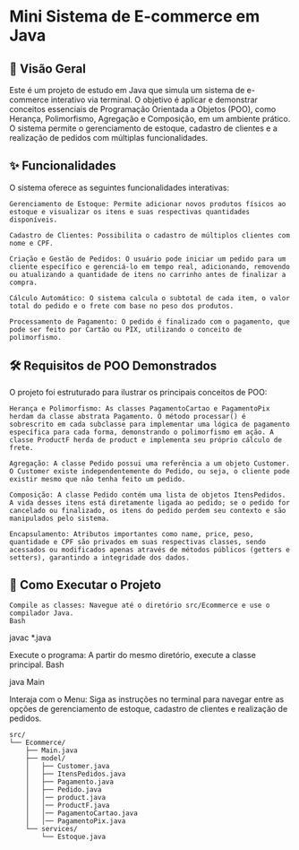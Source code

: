 # Mini Sistema de E-commerce em Java

## 📜 Visão Geral

Este é um projeto de estudo em Java que simula um sistema de e-commerce interativo via terminal. O objetivo é aplicar e demonstrar conceitos essenciais de Programação Orientada a Objetos (POO), como Herança, Polimorfismo, Agregação e Composição, em um ambiente prático. O sistema permite o gerenciamento de estoque, cadastro de clientes e a realização de pedidos com múltiplas funcionalidades.

## ✨ Funcionalidades

O sistema oferece as seguintes funcionalidades interativas:

    Gerenciamento de Estoque: Permite adicionar novos produtos físicos ao estoque e visualizar os itens e suas respectivas quantidades disponíveis.

    Cadastro de Clientes: Possibilita o cadastro de múltiplos clientes com nome e CPF.

    Criação e Gestão de Pedidos: O usuário pode iniciar um pedido para um cliente específico e gerenciá-lo em tempo real, adicionando, removendo ou atualizando a quantidade de itens no carrinho antes de finalizar a compra.

    Cálculo Automático: O sistema calcula o subtotal de cada item, o valor total do pedido e o frete com base no peso dos produtos.

    Processamento de Pagamento: O pedido é finalizado com o pagamento, que pode ser feito por Cartão ou PIX, utilizando o conceito de polimorfismo.

## 🛠️ Requisitos de POO Demonstrados

O projeto foi estruturado para ilustrar os principais conceitos de POO:

    Herança e Polimorfismo: As classes PagamentoCartao e PagamentoPix herdam da classe abstrata Pagamento. O método processar() é sobrescrito em cada subclasse para implementar uma lógica de pagamento específica para cada forma, demonstrando o polimorfismo em ação. A classe ProductF herda de product e implementa seu próprio cálculo de frete.

    Agregação: A classe Pedido possui uma referência a um objeto Customer. O Customer existe independentemente do Pedido, ou seja, o cliente pode existir mesmo que não tenha feito um pedido.

    Composição: A classe Pedido contém uma lista de objetos ItensPedidos. A vida desses itens está diretamente ligada ao pedido; se o pedido for cancelado ou finalizado, os itens do pedido perdem seu contexto e são manipulados pelo sistema.

    Encapsulamento: Atributos importantes como name, price, peso, quantidade e CPF são privados em suas respectivas classes, sendo acessados ou modificados apenas através de métodos públicos (getters e setters), garantindo a integridade dos dados.

## 🚀 Como Executar o Projeto

    Compile as classes: Navegue até o diretório src/Ecommerce e use o compilador Java.
    Bash

javac *.java

Execute o programa: A partir do mesmo diretório, execute a classe principal.
Bash

java Main

Interaja com o Menu: Siga as instruções no terminal para navegar entre as opções de gerenciamento de estoque, cadastro de clientes e realização de pedidos.


    src/
    └── Ecommerce/
        ├── Main.java
        ├── model/
        │   ├── Customer.java
        │   ├── ItensPedidos.java
        │   ├── Pagamento.java
        │   ├── Pedido.java
        │   │── product.java
        │   │── ProductF.java
        │   │── PagamentoCartao.java
        │   │── PagamentoPix.java
        └── services/
            └── Estoque.java